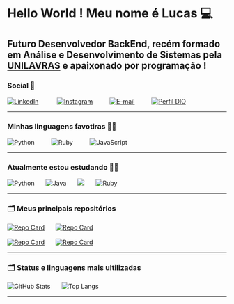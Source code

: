 # Hello World ! Meu nome é Lucas 💻

## Futuro Desenvolvedor BackEnd, recém formado em Análise e Desenvolvimento de Sistemas pela [UNILAVRAS](https://unilavras.edu.br/) e apaixonado por programação !

### Social 📧

[![LinkedIn](https://img.shields.io/badge/LinkedIn-0077B5?style=for-the-badge&logo=linkedin&logoColor=white)](https://www.linkedin.com/in/Lucas-Felomeno-Silva/) ㅤㅤㅤ[![Instagram](https://img.shields.io/badge/-Instagram-%23E4405F?style=for-the-badge&logo=instagram&logoColor=white)](https://www.instagram.com/luscassilvaz/)ㅤㅤㅤ[![E-mail](https://img.shields.io/badge/-Email-000?style=for-the-badge&logo=microsoft-outlook&logoColor=007BFF)](mailto:pv.lucassilva@gmail.com)ㅤㅤㅤ[![Perfil DIO](https://img.shields.io/badge/-Meu%20Perfil%20na%20DIO-30A3DC?style=for-the-badge)](https://www.dio.me/users/pv_lucassilva)

---

### Minhas linguagens favotiras 🧑‍💻

![Python](https://img.shields.io/badge/python-3670A0?style=for-the-badge&logo=python&logoColor=ffdd54)ㅤㅤㅤ![Ruby](https://img.shields.io/badge/Ruby-CC342D?style=for-the-badge&logo=ruby&logoColor=white)ㅤㅤㅤ![JavaScript](https://img.shields.io/badge/JavaScript-F7DF1E?style=for-the-badge&logo=javascript&logoColor=black)

---

### Atualmente estou estudando 🧑‍🎓

![Python](https://img.shields.io/badge/python-3670A0?style=for-the-badge&logo=python&logoColor=ffdd54)ㅤㅤ![Java](https://img.shields.io/badge/java-%23ED8B00.svg?style=for-the-badge&logo=openjdk&logoColor=white)ㅤㅤ<img src="https://img.shields.io/badge/Inglês-%2300A86B?style=flat-square&labelColor=%23414141logoColor=white" />ㅤㅤ![Ruby](https://img.shields.io/badge/Ruby-CC342D?style=for-the-badge&logo=ruby&logoColor=white)


---

### 🗂️ Meus principais repositórios
[![Repo Card](https://github-readme-stats.vercel.app/api/pin/?username=LucasFelomenoSilva&repo=Algoritmos-e-Programacao&bg_color=000&border_color=30A3DC&show_icons=true&icon_color=30A3DC&title_color=E94D5F&text_color=FFF)](https://github.com/LucasFelomenoSilva/Algoritmos-e-Programacao)ㅤㅤ[![Repo Card](https://github-readme-stats.vercel.app/api/pin/?username=LucasFelomenoSilva&repo=APICRUD&bg_color=000&border_color=30A3DC&show_icons=true&icon_color=30A3DC&title_color=E94D5F&text_color=FFF)](https://github.com/LucasFelomenoSilva/APICRUD)

[![Repo Card](https://github-readme-stats.vercel.app/api/pin/?username=LucasFelomenoSilva&repo=pc-store&bg_color=000&border_color=30A3DC&show_icons=true&icon_color=30A3DC&title_color=E94D5F&text_color=FFF)](https://github.com/LucasFelomenoSilva/pc-store)ㅤㅤ[![Repo Card](https://github-readme-stats.vercel.app/api/pin/?username=LucasFelomenoSilva&repo=projetospython&bg_color=000&border_color=30A3DC&show_icons=true&icon_color=30A3DC&title_color=E94D5F&text_color=FFF)](https://github.com/LucasFelomenoSilva/projetospython)

---

### 🗂️ Status e linguagens mais ultilizadas

![GitHub Stats](https://github-readme-stats.vercel.app/api?username=LucasFelomenoSilva&theme=transparent&bg_color=000&border_color=30A3DC&show_icons=true&icon_color=30A3DC&title_color=E94D5F&text_color=FFF&hide_title=true&hide=stars)ㅤㅤ![Top Langs](https://github-readme-stats-git-masterrstaa-rickstaa.vercel.app/api/top-langs/?username=LucasFelomenoSilva&layout=compact&bg_color=000&border_color=30A3DC&title_color=E94D5F&text_color=FFF)

---






